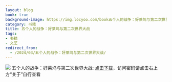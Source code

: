 ```yaml
---
layout: blog
book: true
background-image: https://img.locyoo.com/book五个人的战争：好莱坞与第二次世界大战.jpg
category: 书籍
title: 五个人的战争：好莱坞与第二次世界大战
tags:
- 书籍
- 文艺
redirect_from:
  - /2024/03/五个人的战争：好莱坞与第二次世界大战/
---
```

![](https://img.locyoo.com/book五个人的战争：好莱坞与第二次世界大战.jpg)
五个人的战争：好莱坞与第二次世界大战: <a name = "ref1" href="https://url18.ctfile.com/f/50983618-1350065636-4727b8?p=3619">点击下载</a>，访问密码请点击右上方“关于”自行查看